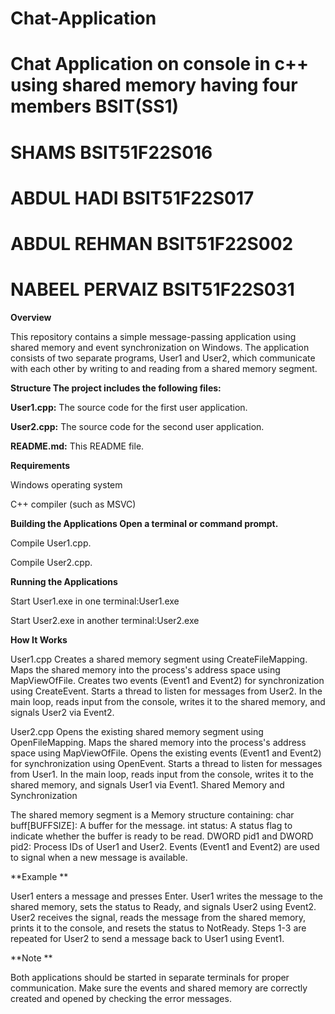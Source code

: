 # Chat-Application
# Chat Application on console in c++ using shared memory having four members BSIT(SS1)
# SHAMS BSIT51F22S016
# ABDUL HADI BSIT51F22S017
# ABDUL REHMAN BSIT51F22S002
# NABEEL PERVAIZ BSIT51F22S031
**Overview**

This repository contains a simple message-passing application using shared memory and event synchronization on Windows. The application consists of two separate programs, User1 and User2, which communicate with each other by writing to and reading from a shared memory segment.

**Structure The project includes the following files:**

**User1.cpp:** The source code for the first user application.

**User2.cpp:** The source code for the second user application.

**README.md:** This README file.

**Requirements**

  Windows operating system
  
  C++ compiler (such as MSVC)
  
**Building the Applications Open a terminal or command prompt.**

  Compile User1.cpp.
  
  Compile User2.cpp.
  
**Running the Applications**

Start User1.exe in one terminal:User1.exe

Start User2.exe in another terminal:User2.exe

**How It Works**

User1.cpp Creates a shared memory segment using CreateFileMapping. Maps the shared memory into the process's address space using MapViewOfFile. Creates two events (Event1 and Event2) for synchronization using CreateEvent. Starts a thread to listen for messages from User2. In the main loop, reads input from the console, writes it to the shared memory, and signals User2 via Event2.

User2.cpp Opens the existing shared memory segment using OpenFileMapping. Maps the shared memory into the process's address space using MapViewOfFile. Opens the existing events (Event1 and Event2) for synchronization using OpenEvent. Starts a thread to listen for messages from User1. In the main loop, reads input from the console, writes it to the shared memory, and signals User1 via Event1. Shared Memory and Synchronization

The shared memory segment is a Memory structure containing: char buff[BUFFSIZE]: A buffer for the message. int status: A status flag to indicate whether the buffer is ready to be read. DWORD pid1 and DWORD pid2: Process IDs of User1 and User2. Events (Event1 and Event2) are used to signal when a new message is available.

**Example **

User1 enters a message and presses Enter. User1 writes the message to the shared memory, sets the status to Ready, and signals User2 using Event2. User2 receives the signal, reads the message from the shared memory, prints it to the console, and resets the status to NotReady. Steps 1-3 are repeated for User2 to send a message back to User1 using Event1.

**Note **

Both applications should be started in separate terminals for proper communication. Make sure the events and shared memory are correctly created and opened by checking the error messages.
